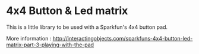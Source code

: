 4x4 Button & Led matrix
=======================

This is a little library to be used with a Sparkfun's 4x4 button pad.

More information :  http://interactingobjects.com/sparkfuns-4x4-button-led-matrix-part-3-playing-with-the-pad
